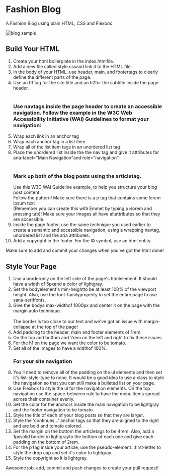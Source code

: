# Fashion Blog 

A  Fashion Blog using plain HTML, CSS and Flexbox

<img src="https://ps-rtt-sei.herokuapp.com/fashionblog/mock.png" alt="blog sample"/>

<h2>Build Your HTML</h2>
<ol>
<li>Create your html boilerplate in the index.htmlfile.</li>
<li>Add a new file called style.cssand link it to the HTML file.</li>
<li>In the body of your HTML, use header, main, and footertags to clearly define the different parts of the page.</li>
<li>Use an h1 tag for the site title and an h2for the subtitle inside the page header.</li>


<br/>
<h3>Use navtags inside the page header to create an accessible navigation. Follow the example in the W3C Web Accessibility Initiative (WAI) Guidelines to format your navigation:</h3>

<li>Wrap each link in an anchor tag</li>
<li>Wrap each anchor tag in a list item</li>
<li>Wrap all of the list item tags in an unordered list tag</li>
<li>Place the unordered list inside the the nav tag and give it attributes for aria-label="Main Navigation"and role="navigation"</li>
<br/>
<h3>Mark up both of the blog posts using the articletag.</h3>
Use this W3C WAI Guideline example, to help you structure your blog post content.</li><br/>
Follow the pattern! Make sure there is a p tag that contains some lorem ipsum text</li> <br/>
(Remember you can create this with Emmet by typing p>lorem and pressing tab)!
Make sure your images all have altattributes so that they are accessible.
<li>Inside the page footer, use the same technique you used earlier to create a semantic and accessible navigation, using a wrapping navtag, unordered list and the aria attributes.</li>
<li>Add a copyright in the footer. For the © symbol, use an html entity.</li>
</ol>
Make sure to add and commit your changes when you've got the html done!

<h2>Style Your Page</h2>
<ol>
<li>Use a borderonly on the left side of the page's htmlelement. It should have a width of 5pxand a color of lightgray.</li>
<li>Set the bodyelement's min-heightto be at least 100% of the viewport height. Also, use the font-familyproperty to set the entire page to use sans-seriffonts.</li>
<li>Give the bodya max-widthof 1000px and center it on the page with the margin auto technique.</li>
<br />
The border is too close to our text and we've got an issue with margin-collapse at the top of the page! <br />
<li>Add padding to the header, main and footer elements of 1rem </li>
<li>On the top and bottom and 2rem on the left and right to fix these issues.</li>
<li>For the h1 on the page we want the color to be tomato.</li>
<li>Set all of the images to have a widthof 100%.</li>
<h3>For your site navigation</h3> 
<li>You'll need to remove all of the padding on the ul elements and then set it's list-style-type to none. It would be a good idea to use a class to style the navigation so that you can still make a bulleted list on your page.</li>
<li>Use Flexbox to style the ul for the navigation elements. On the top navigation use the space-between rule to have the menu items spread across their container evenly.</li>
<li>Set the color for the anchors inside the main navigation to be lightgray and the footer navigation to be tomato. </li>
<li>Style the title of each of your blog posts so that they are larger.</li>
<li>Style the 'continues...' anchor tags so that they are aligned to the right and are bold and tomato colored.</li>
<li>Set the margin on the bottom the articletags to be 4rem. Also, add a 1pxsolid border in lightgrayto the bottom of each one and give each padding on the bottom of 2rem.</li>
<li>For the p tag inside your article, use the pseudo-element ::first-letter to style the drop cap and set it's color to lightgray.</li>
<li>Style the copyright so it is lightgray.</li>
</ol>
Awesome job, add, commit and push changes to create your pull request!
